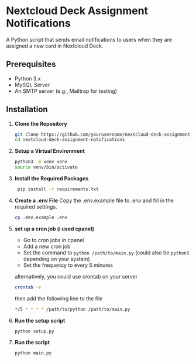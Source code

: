 # Nextcloud Deck Assignment Notifications

A Python script that sends email notifications to users when they are assigned a new card in Nextcloud Deck.

## Prerequisites

- Python 3.x
- MySQL Server
- An SMTP server (e.g., Mailtrap for testing)

## Installation

1. **Clone the Repository**

   ```bash
   git clone https://github.com/yourusername/nextcloud-deck-assignment-notifications.git
   cd nextcloud-deck-assignment-notifications

2. **Setup a Virtual Environment**

   ```bash
   python3 -m venv venv
   source venv/bin/activate

3. **Install the Required Packages**

   ```bash
    pip install -r requirements.txt

4. **Create a .env File**
Copy the .env.example file to .env and fill in the required settings.

    ```bash
    cp .env.example .env
    ```

5. **set up a cron job (i used cpanel)**
    - Go to cron jobs in cpanel
    - Add a new cron job
    - Set the command to `python /path/to/main.py` (could also be `python3` depending on your system)
    - Set the frequency to every 5 minutes

    alternatively, you could use crontab on your server

    ```bash
    crontab -e
    ```

    then add the following line to the file

    ```bash
    */5 * * * * /path/to/python /path/to/main.py
    ```

6. **Run the setup script**

    ```bash
    python setup.py

7. **Run the script**

    ```bash
    python main.py
    ```